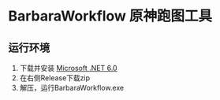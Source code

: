 # BarbaraWorkflow 原神跑图工具

## 运行环境

1. 下载并安装 [Microsoft .NET 6.0](https://dotnet.microsoft.com/zh-cn/download/dotnet/thank-you/runtime-desktop-6.0.8-windows-x64-installer)
2. 在右侧Release下载zip
3. 解压，运行BarbaraWorkflow.exe
